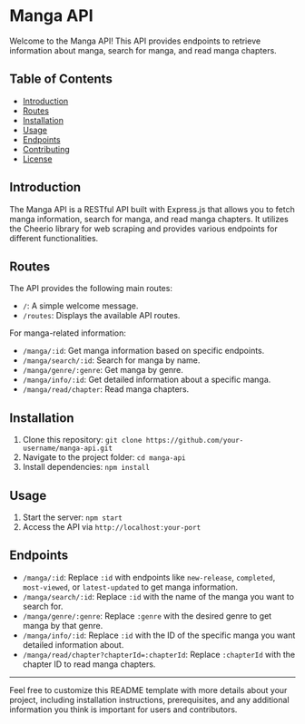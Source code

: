 # Manga API

Welcome to the Manga API! This API provides endpoints to retrieve information about manga, search for manga, and read manga chapters.

## Table of Contents

- [Introduction](#introduction)
- [Routes](#routes)
- [Installation](#installation)
- [Usage](#usage)
- [Endpoints](#endpoints)
- [Contributing](#contributing)
- [License](#license)

## Introduction

The Manga API is a RESTful API built with Express.js that allows you to fetch manga information, search for manga, and read manga chapters. It utilizes the Cheerio library for web scraping and provides various endpoints for different functionalities.

## Routes

The API provides the following main routes:

- `/`: A simple welcome message.
- `/routes`: Displays the available API routes.

For manga-related information:

- `/manga/:id`: Get manga information based on specific endpoints.
- `/manga/search/:id`: Search for manga by name.
- `/manga/genre/:genre`: Get manga by genre.
- `/manga/info/:id`: Get detailed information about a specific manga.
- `/manga/read/chapter`: Read manga chapters.

## Installation

1. Clone this repository: `git clone https://github.com/your-username/manga-api.git`
2. Navigate to the project folder: `cd manga-api`
3. Install dependencies: `npm install`

## Usage

1. Start the server: `npm start`
2. Access the API via `http://localhost:your-port`

## Endpoints

- `/manga/:id`: Replace `:id` with endpoints like `new-release`, `completed`, `most-viewed`, or `latest-updated` to get manga information.
- `/manga/search/:id`: Replace `:id` with the name of the manga you want to search for.
- `/manga/genre/:genre`: Replace `:genre` with the desired genre to get manga by that genre.
- `/manga/info/:id`: Replace `:id` with the ID of the specific manga you want detailed information about.
- `/manga/read/chapter?chapterId=:chapterId`: Replace `:chapterId` with the chapter ID to read manga chapters.




---

Feel free to customize this README template with more details about your project, including installation instructions, prerequisites, and any additional information you think is important for users and contributors.

